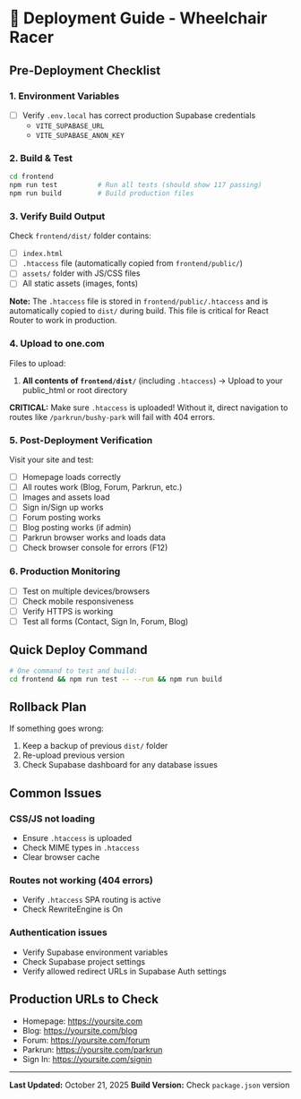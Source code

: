 # 🚀 Deployment Guide - Wheelchair Racer

## Pre-Deployment Checklist

### 1. Environment Variables
- [ ] Verify `.env.local` has correct production Supabase credentials
  - `VITE_SUPABASE_URL`
  - `VITE_SUPABASE_ANON_KEY`

### 2. Build & Test
```bash
cd frontend
npm run test          # Run all tests (should show 117 passing)
npm run build         # Build production files
```

### 3. Verify Build Output
Check `frontend/dist/` folder contains:
- [ ] `index.html`
- [ ] `.htaccess` file (automatically copied from `frontend/public/`)
- [ ] `assets/` folder with JS/CSS files
- [ ] All static assets (images, fonts)

**Note:** The `.htaccess` file is stored in `frontend/public/.htaccess` and is automatically copied to `dist/` during build. This file is critical for React Router to work in production.

### 4. Upload to one.com
Files to upload:
1. **All contents of `frontend/dist/`** (including `.htaccess`) → Upload to your public_html or root directory

**CRITICAL:** Make sure `.htaccess` is uploaded! Without it, direct navigation to routes like `/parkrun/bushy-park` will fail with 404 errors.

### 5. Post-Deployment Verification
Visit your site and test:
- [ ] Homepage loads correctly
- [ ] All routes work (Blog, Forum, Parkrun, etc.)
- [ ] Images and assets load
- [ ] Sign in/Sign up works
- [ ] Forum posting works
- [ ] Blog posting works (if admin)
- [ ] Parkrun browser works and loads data
- [ ] Check browser console for errors (F12)

### 6. Production Monitoring
- [ ] Test on multiple devices/browsers
- [ ] Check mobile responsiveness
- [ ] Verify HTTPS is working
- [ ] Test all forms (Contact, Sign In, Forum, Blog)

## Quick Deploy Command

```bash
# One command to test and build:
cd frontend && npm run test -- --run && npm run build
```

## Rollback Plan
If something goes wrong:
1. Keep a backup of previous `dist/` folder
2. Re-upload previous version
3. Check Supabase dashboard for any database issues

## Common Issues

### CSS/JS not loading
- Ensure `.htaccess` is uploaded
- Check MIME types in `.htaccess`
- Clear browser cache

### Routes not working (404 errors)
- Verify `.htaccess` SPA routing is active
- Check RewriteEngine is On

### Authentication issues
- Verify Supabase environment variables
- Check Supabase project settings
- Verify allowed redirect URLs in Supabase Auth settings

## Production URLs to Check
- Homepage: https://yoursite.com
- Blog: https://yoursite.com/blog
- Forum: https://yoursite.com/forum
- Parkrun: https://yoursite.com/parkrun
- Sign In: https://yoursite.com/signin

---

**Last Updated:** October 21, 2025
**Build Version:** Check `package.json` version
